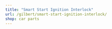 ```yaml
---
title: "Smart Start Ignition Interlock"
url: /gilbert/smart-start-ignition-interlock/
shop: car parts
---
```

